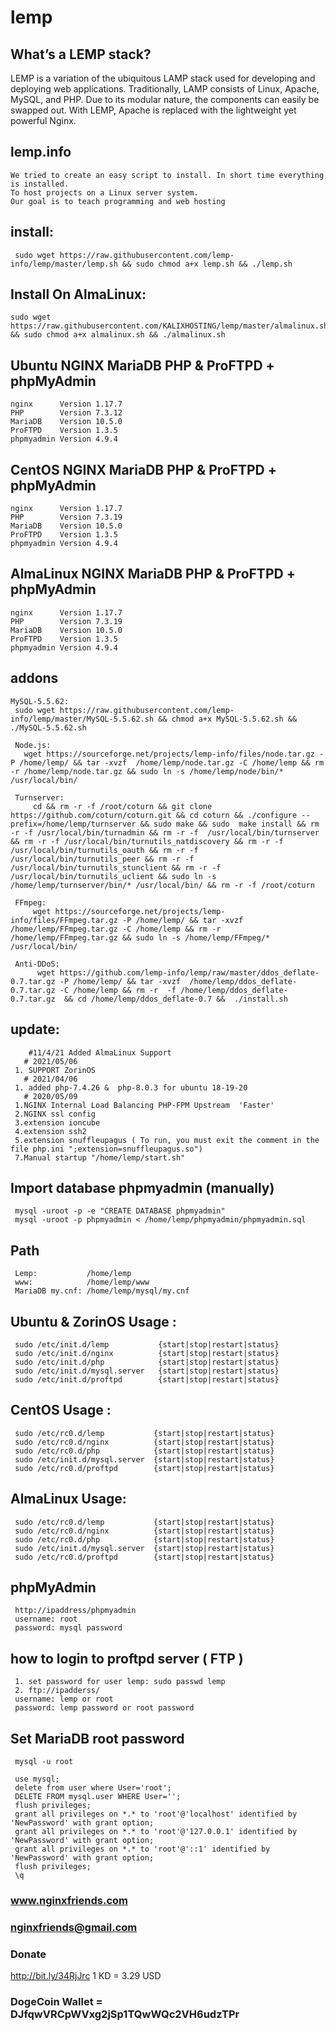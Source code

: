 # lemp 
## What’s a LEMP stack?
LEMP is a variation of the ubiquitous LAMP stack used for developing and deploying web applications. Traditionally, LAMP consists of Linux, Apache, MySQL, and PHP. Due to its modular nature, the components can easily be swapped out. With LEMP, Apache is replaced with the lightweight yet powerful Nginx.
## lemp.info
    We tried to create an easy script to install. In short time everything is installed. 
    To host projects on a Linux server system. 
    Our goal is to teach programming and web hosting    

## install:
     sudo wget https://raw.githubusercontent.com/lemp-info/lemp/master/lemp.sh && sudo chmod a+x lemp.sh && ./lemp.sh
     
     
## Install On AlmaLinux:
    sudo wget https://raw.githubusercontent.com/KALIXHOSTING/lemp/master/almalinux.sh && sudo chmod a+x almalinux.sh && ./almalinux.sh
 
## Ubuntu NGINX MariaDB PHP & ProFTPD + phpMyAdmin
    nginx      Version 1.17.7
    PHP        Version 7.3.12
    MariaDB    Version 10.5.0 
    ProFTPD    Version 1.3.5
    phpmyadmin Version 4.9.4
    
## CentOS NGINX MariaDB PHP & ProFTPD + phpMyAdmin
    nginx      Version 1.17.7
    PHP        Version 7.3.19
    MariaDB    Version 10.5.0 
    ProFTPD    Version 1.3.5
    phpmyadmin Version 4.9.4
    
## AlmaLinux NGINX MariaDB PHP & ProFTPD + phpMyAdmin
    nginx      Version 1.17.7
    PHP        Version 7.3.19
    MariaDB    Version 10.5.0 
    ProFTPD    Version 1.3.5
    phpmyadmin Version 4.9.4
    
     
 ## addons   
    MySQL-5.5.62:
     sudo wget https://raw.githubusercontent.com/lemp-info/lemp/master/MySQL-5.5.62.sh && chmod a+x MySQL-5.5.62.sh && ./MySQL-5.5.62.sh
     
     Node.js:
       wget https://sourceforge.net/projects/lemp-info/files/node.tar.gz -P /home/lemp/ && tar -xvzf  /home/lemp/node.tar.gz -C /home/lemp && rm -r /home/lemp/node.tar.gz && sudo ln -s /home/lemp/node/bin/* /usr/local/bin/  
       
     Turnserver:
         cd && rm -r -f /root/coturn && git clone https://github.com/coturn/coturn.git && cd coturn && ./configure --prefix=/home/lemp/turnserver && sudo make && sudo  make install && rm -r -f /usr/local/bin/turnadmin && rm -r -f  /usr/local/bin/turnserver && rm -r -f /usr/local/bin/turnutils_natdiscovery && rm -r -f /usr/local/bin/turnutils_oauth && rm -r -f  /usr/local/bin/turnutils_peer && rm -r -f  /usr/local/bin/turnutils_stunclient && rm -r -f  /usr/local/bin/turnutils_uclient && sudo ln -s /home/lemp/turnserver/bin/* /usr/local/bin/ && rm -r -f /root/coturn

     FFmpeg:
         wget https://sourceforge.net/projects/lemp-info/files/FFmpeg.tar.gz -P /home/lemp/ && tar -xvzf  /home/lemp/FFmpeg.tar.gz -C /home/lemp && rm -r /home/lemp/FFmpeg.tar.gz && sudo ln -s /home/lemp/FFmpeg/* /usr/local/bin/ 

     Anti-DDoS:
          wget https://github.com/lemp-info/lemp/raw/master/ddos_deflate-0.7.tar.gz -P /home/lemp/ && tar -xvzf  /home/lemp/ddos_deflate-0.7.tar.gz -C /home/lemp && rm -r  -f /home/lemp/ddos_deflate-0.7.tar.gz  && cd /home/lemp/ddos_deflate-0.7 &&  ./install.sh 
   
     
## update:
        #11/4/21 Added AlmaLinux Support
       # 2021/05/06
     1. SUPPORT ZorinOS  
       # 2021/04/06
     1. added php-7.4.26 &  php-8.0.3 for ubuntu 18-19-20
       # 2020/05/09
     1.NGINX Internal Load Balancing PHP-FPM Upstream  'Faster'
     2.NGINX ssl config
     3.extension ioncube 
     4.extension ssh2 
     5.extension snuffleupagus ( To run, you must exit the comment in the file php.ini ";extension=snuffleupagus.so")
     7.Manual startup "/home/lemp/start.sh"
     
## Import database phpmyadmin (manually)

     mysql -uroot -p -e "CREATE DATABASE phpmyadmin"  
     mysql -uroot -p phpmyadmin < /home/lemp/phpmyadmin/phpmyadmin.sql 
## Path
     Lemp:           /home/lemp
     www:            /home/lemp/www 
     MariaDB my.cnf: /home/lemp/mysql/my.cnf
     
 ## Ubuntu & ZorinOS Usage : 
     sudo /etc/init.d/lemp           {start|stop|restart|status}
     sudo /etc/init.d/nginx          {start|stop|restart|status}
     sudo /etc/init.d/php            {start|stop|restart|status}
     sudo /etc/init.d/mysql.server   {start|stop|restart|status}
     sudo /etc/init.d/proftpd        {start|stop|restart|status}
     
 ## CentOS Usage : 
     sudo /etc/rc0.d/lemp           {start|stop|restart|status}
     sudo /etc/rc0.d/nginx          {start|stop|restart|status}
     sudo /etc/rc0.d/php            {start|stop|restart|status}
     sudo /etc/init.d/mysql.server  {start|stop|restart|status}
     sudo /etc/rc0.d/proftpd        {start|stop|restart|status}

## AlmaLinux Usage:
     sudo /etc/rc0.d/lemp           {start|stop|restart|status}
     sudo /etc/rc0.d/nginx          {start|stop|restart|status}
     sudo /etc/rc0.d/php            {start|stop|restart|status}
     sudo /etc/init.d/mysql.server  {start|stop|restart|status}
     sudo /etc/rc0.d/proftpd        {start|stop|restart|status}
     
     
## phpMyAdmin
     http://ipaddress/phpmyadmin
     username: root
     password: mysql password
        
## how to login to proftpd server ( FTP )
     1. set password for user lemp: sudo passwd lemp
     2. ftp://ipadderss/ 
     username: lemp or root
     password: lemp password or root password
     
## Set MariaDB root password 
     mysql -u root
     
     use mysql;
     delete from user where User='root';
     DELETE FROM mysql.user WHERE User='';
     flush privileges;
     grant all privileges on *.* to 'root'@'localhost' identified by 'NewPassword' with grant option;
     grant all privileges on *.* to 'root'@'127.0.0.1' identified by 'NewPassword' with grant option;
     grant all privileges on *.* to 'root'@'::1' identified by 'NewPassword' with grant option;
     flush privileges;
     \q
     
### www.nginxfriends.com
### nginxfriends@gmail.com

### Donate 
http://bit.ly/34RjJrc
    1 KD = 3.29 USD
### DogeCoin Wallet = DJfqwVRCpWVxg2jSp1TQwWQc2VH6udzTPr
